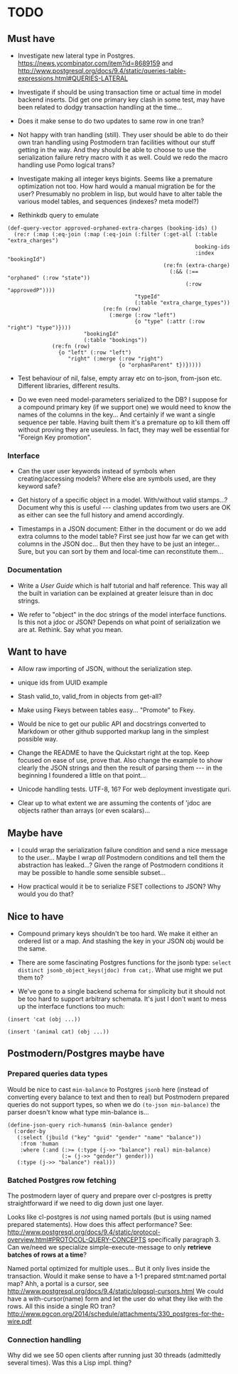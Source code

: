 TODO
====

## Must have

* Investigate new lateral type in Postgres.
  https://news.ycombinator.com/item?id=8689159 and
  http://www.postgresql.org/docs/9.4/static/queries-table-expressions.html#QUERIES-LATERAL

* Investigate if should be using transaction time or actual time in
  model backend inserts.  Did get one primary key clash in some test,
  may have been related to dodgy transaction handling at the time...

* Does it make sense to do two updates to same row in one tran?

* Not happy with tran handling (still).  They user should be able to
  do their own tran handling using Postmodern tran facilities without
  our stuff getting in the way.  And they should be able to choose to
  use the serialization failure retry macro with it as well.  Could we
  redo the macro handling use Pomo logical trans?

* Investigate making all integer keys bigints.  Seems like a premature
  optimization not too.  How hard would a manual migration be for the
  user?  Presumably no problem in lisp, but would have to alter table
  the various model tables, and sequences (indexes?  meta model?)

* Rethinkdb query to emulate

```common-lisp
(def-query-vector approved-orphaned-extra-charges (booking-ids) ()
  (re:r (:map (:eq-join (:map (:eq-join (:filter (:get-all (:table "extra_charges")
                                                           booking-ids
                                                           :index "bookingId")
                                                 (re:fn (extra-charge)
                                                   (:&& (:== "orphaned" (:row "state"))
                                                        (:row "approvedP"))))
                                        "typeId"
                                        (:table "extra_charge_types"))
                              (re:fn (row)
                                (:merge (:row "left")
                                        {o "type" (:attr (:row "right") "type")})))
                        "bookingId"
                        (:table "bookings"))
              (re:fn (row)
                {o "left" (:row "left")
                   "right" (:merge (:row "right")
                                   {o "orphanParent" t})}))))
```

* Test behaviour of nil, false, empty array etc on to-json, from-json
  etc.  Different libraries, different results.

* Do we even need model-parameters serialized to the DB?  I suppose
  for a compound primary key (if we support one) we would need to know
  the names of the columns in the key...  And certainly if we want a
  single sequence per table.  Having built them it's a premature op to
  kill them off without proving they are useuless.  In fact, they may
  well be essential for "Foreign Key promotion".

### Interface

* Can the user user keywords instead of symbols when creating/accessing
  models?  Where else are symbols used, are they keyword safe?

* Get history of a specific object in a model.  With/without valid
  stamps...?  Document why this is useful --- clashing updates from
  two users are OK as either can see the full history and amend
  accordingly.

* Timestamps in a JSON document: Either in the document or do we add
  extra columns to the model table?  First see just how far we can get
  with columns in the JSON doc...  But then they have to be just an
  integer...  Sure, but you can sort by them and local-time can
  reconstitute them...

### Documentation

* Write a *User Guide* which is half tutorial and half reference.
  This way all the built in variation can be explained at greater
  leisure than in doc strings.

* We refer to "object" in the doc strings of the model interface
  functions.  Is this not a jdoc or JSON?  Depends on what point of
  serialization we are at.  Rethink.  Say what you mean.

## Want to have

* Allow raw importing of JSON, without the serialization step.

* unique ids from UUID example

* Stash valid_to, valid_from in objects from get-all?

* Make using Fkeys between tables easy...  "Promote" to Fkey.

* Would be nice to get our public API and docstrings converted to
  Markdown or other github supported markup lang in the simplest
  possible way.

* Change the README to have the Quickstart right at the top.  Keep
  focused on ease of use, prove that.  Also change the example to show
  clearly the JSON strings and then the result of parsing them --- in
  the beginning I foundered a little on that point...

* Unicode handling tests.  UTF-8, 16?  For web deployment investigate
  quri.

* Clear up to what extent we are assuming the contents of 'jdoc are
  objects rather than arrays (or even scalars)...

## Maybe have

* I could wrap the serialization failure condition and send a nice
  message to the user...  Maybe I wrap *all* Postmodern conditions and
  tell them the abstraction has leaked...?  Given the range of Postmodern
  conditions it may be possible to handle some sensible subset...

* How practical would it be to serialize FSET collections to JSON?
  Why would you do that?

## Nice to have

* Compound primary keys shouldn't be too hard. We make it either an
  ordered list or a map.  And stashing the key in your JSON obj would
  be the same.

* There are some fascinating Postgres functions for the jsonb type:
  `select distinct jsonb_object_keys(jdoc) from cat;`.  What use
  might we put them to?

* We've gone to a single backend schema for simplicity but it should not
  be too hard to support arbitrary schemata.  It's just I don't want to
  mess up the interface functions too much:

```
(insert 'cat (obj ...))

(insert '(animal cat) (obj ...))
```

## Postmodern/Postgres maybe have

### Prepared queries data types

Would be nice to cast `min-balance` to Postgres `jsonb` here (instead
of converting every balance to text and then to real) but Postmodern
prepared queries do not support types, so when we do `(to-json
min-balance)` the parser doesn't know what type min-balance is...

```common-lisp
(define-json-query rich-humans$ (min-balance gender)
  (:order-by
   (:select (jbuild ("key" "guid" "gender" "name" "balance"))
    :from 'human
    :where (:and (:>= (:type (j->> "balance") real) min-balance)
                 (:= (j->> "gender") gender)))
   (:type (j->> "balance") real)))
```

###  Batched Postgres row fetching

The postmodern layer of query and prepare over cl-postgres is pretty
straightforward if we need to dig down just one layer.

Looks like cl-postgres is *not* using named portals (but is using
named prepared statements).  How does this affect performance?  See:
http://www.postgresql.org/docs/9.4/static/protocol-overview.html#PROTOCOL-QUERY-CONCEPTS
specifically paragraph 3.  Can we/need we specialize
simple-execute-message to only **retrieve batches of rows at a time**?

Named portal optimized for multiple uses...  But it only lives inside the
transaction.  Would it make sense to have a 1-1 prepared stmt:named portal
map?  Ahh, a portal is a cursor, see
http://www.postgresql.org/docs/9.4/static/plpgsql-cursors.html
We could have a with-cursor(name) form and let the user
do what they like with the rows.  All this inside a single RO
tran?  http://www.pgcon.org/2014/schedule/attachments/330_postgres-for-the-wire.pdf

### Connection handling

Why did we see 50 open clients after running just 30 threads
(admittedly several times).  Was this a Lisp impl. thing?
